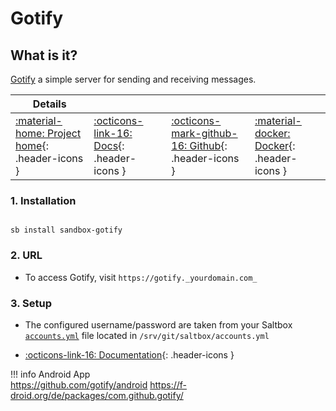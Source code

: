 # Gotify

## What is it?

[Gotify](https://gotify.net/) a simple server for sending and receiving messages.

| Details     |             |             |             |
|-------------|-------------|-------------|-------------|
| [:material-home: Project home](https://gotify.net/){: .header-icons } | [:octicons-link-16: Docs](https://gotify.github.io/api-docs/){: .header-icons } | [:octicons-mark-github-16: Github](https://github.com/gotify/server){: .header-icons } | [:material-docker: Docker](https://hub.docker.com/r/gotify/server){: .header-icons }|

### 1. Installation

``` shell

sb install sandbox-gotify

```

### 2. URL

- To access Gotify, visit `https://gotify._yourdomain.com_`

### 3. Setup

- The configured username/password are taken from your Saltbox [`accounts.yml`](../../saltbox/install/install.md#step-2-configuration) file located in `/srv/git/saltbox/accounts.yml`

- [:octicons-link-16: Documentation](https://gotify.github.io/api-docs/){: .header-icons }

!!! info
    Android App <br />
    <https://github.com/gotify/android>
    <https://f-droid.org/de/packages/com.github.gotify/>

